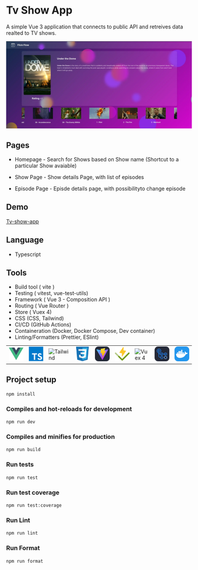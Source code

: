 # Tv Show App

A simple Vue 3 application that connects to public API and retreives data realted to TV shows.

![image](https://github.com/EDGI9/tv-show-app/blob/main/public/website_preview.webp?raw=true)


## Pages

- Homepage - Search for Shows based on Show name (Shortcut to a particular Show avaiable)

- Show Page - Show details Page, with list of episodes

- Episode Page - Episde details page, with possibilityto change episode

## Demo

[Tv-show-app](https://edgi9.github.io/tv-show-app/)

## Language
- Typescript

## Tools
- Build tool ( vite )
- Testing ( vitest, vue-test-utils)
- Framework ( Vue 3 - Composition API )
- Routing ( Vue Router )
- Store ( Vuex 4)
- CSS (CSS, Tailwind)
- CI/CD (GitHub Actions)
- Containeration (Docker, Docker Compose, Dev container)
- Linting/Formatters (Prettier, ESlint)

<table>
    <tr>
        <td><img src="https://github.com/devicons/devicon/blob/master/icons/vuejs/vuejs-original.svg" title="Vue.js" width="200"/></td>
        <td><img src="https://raw.githubusercontent.com/devicons/devicon/master/icons/typescript/typescript-original.svg" title="Typescript" width="200"/></td>
        <td><img src="https://www.vectorlogo.zone/logos/tailwindcss/tailwindcss-icon.svg" title="Tailwind" width="200"/></td>
        <td><img src="https://github.com/devicons/devicon/blob/master/icons/css3/css3-original.svg" title="CSS" width="200"/></td>
        <td><img src="https://github.com/tandpfun/skill-icons/blob/main/icons/Vite-Dark.svg" title="Vite" width="200"/></td>
        <td><img src="https://github.com/devicons/devicon/blob/master/icons/vitest/vitest-original.svg" title="Vitest" width="200"/></td>
        <td><img src="https://cdn.worldvectorlogo.com/logos/vuex-1.svg" title="Vuex 4" width="200"/></td>
        <td><img src="https://github.com/tandpfun/skill-icons/blob/main/icons/GithubActions-Dark.svg" title="Github Actions" width="200"/></td>
        <td><img src="https://github.com/tandpfun/skill-icons/blob/main/icons/Docker.svg" title="Docker" width="200"/></td>
    </tr>
<table>


## Project setup
```
npm install
```

### Compiles and hot-reloads for development
```
npm run dev
```

### Compiles and minifies for production
```
npm run build
```

### Run tests
```
npm run test
```

### Run test coverage
```
npm run test:coverage
```

### Run Lint
```
npm run lint
```

### Run Format
```
npm run format
```

